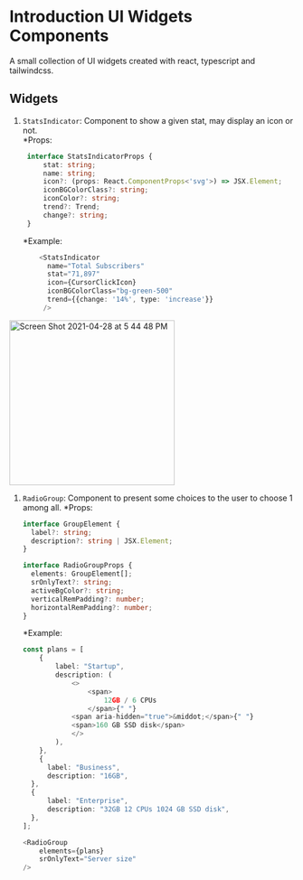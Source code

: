 # Introduction UI Widgets Components

A small collection of UI widgets created with react, typescript and tailwindcss.

## Widgets

1. `StatsIndicator`: Component to show a given stat, may display an icon or not.\
    *Props:

   ```typescript
    interface StatsIndicatorProps { 
        stat: string;
        name: string;
        icon?: (props: React.ComponentProps<'svg'>) => JSX.Element;
        iconBGColorClass?: string;
        iconColor?: string;
        trend?: Trend;
        change?: string;
    }
    ```

    *Example:
    
    ```typescript
        <StatsIndicator
          name="Total Subscribers"
          stat="71,897"
          icon={CursorClickIcon}
          iconBGColorClass="bg-green-500"
          trend={{change: '14%', type: 'increase'}}
         />
    ```

<img width="292" alt="Screen Shot 2021-04-28 at 5 44 48 PM" src="https://user-images.githubusercontent.com/17462829/116476592-6fff1880-a849-11eb-8694-dc0a440f3ded.png">

1. `RadioGroup`: Component to present some choices to the user to choose 1 among all.
    *Props:

    ```typescript
    interface GroupElement {
      label?: string;
      description?: string | JSX.Element;
    }

    interface RadioGroupProps {
      elements: GroupElement[];
      srOnlyText?: string;
      activeBgColor?: string;
      verticalRemPadding?: number;
      horizontalRemPadding?: number;
    }
    ```

    *Example:

    ```typescript
    const plans = [
        {
            label: "Startup",
            description: (
                <>
                    <span>
                        12GB / 6 CPUs
                    </span>{" "}
                <span aria-hidden="true">&middot;</span>{" "}
                <span>160 GB SSD disk</span>
                </>
            ),
        },
        {
          label: "Business",
          description: "16GB",
      },
      {
          label: "Enterprise",
          description: "32GB 12 CPUs 1024 GB SSD disk",
      },
    ];

    <RadioGroup 
        elements={plans}
        srOnlyText="Server size"
    />
    ```
